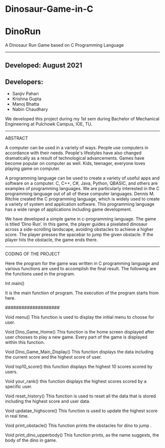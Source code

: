 # Dinosaur-Game-in-C

# DinoRun

A Dinosaur Run Game based on C Programming Language

*********************************************************


## Developed: August 2021

## Developers:

- Sanjiv Pahari
- Krishna Gupta
- Manoj Bhatta
- Nabin Chaudhary

We developed this project during my 1st sem during Bachelor of Mechanical Engineering at Pulchowk Campus, IOE, TU.



*********************************************************

ABSTRACT

A computer can be used in a variety of ways. People use computers in accordance
with their needs. People's lifestyles have also changed dramatically as a result of
technological advancements. Games have become popular on computer as well. Kids,
teenager, everyone loves playing game on computer.

A programming language can be used to create a variety of useful apps and
software on a computer. C, C++, C#, Java, Python, QBASIC, and others are examples of
programming languages. We are particularly interested in the C programming language
out of all of these computer languages. Dennis M. Ritchie created the C programming
language, which is widely used to create a variety of system and application software.
This programming language has a wide range of applications including game
development.

We have developed a simple game in c-programming language. The game is titled
‘Dino Run’. In this game, the player guides a pixelated dinosaur across a side-scrolling
landscape, avoiding obstacles to achieve a higher score. The player presses the spacebar
to jump the given obstacle. If the player hits the obstacle, the game ends there.


*********************************************************

CODING OF THE PROJECT

Here the program for the game was written in C programming language and various
functions are used to accomplish the final result. The following are the functions used in
the program.

Int main()

It is the main function of program. The execution of the program starts from here.

####################

Void menu()
This function is used to display the initial menu to choose for user.

Void Dino_Game_Home()
This function is the home screen displayed after user chooses to play a new game.
Every part of the game is displayed within this function.

Void Dino_Game_Main_Display()
This function displays the data including the current score and the highest score of
user.

Void top10_score()
this function displays the highest 10 scores scored by users.

Void your_rank()
this function displays the highest scores scored by a specific user.

Void reset_history()
This function is used to reset all the data that is stored including the highest score
and user data.

Void updatae_highscore()
This function is used to update the highest score in real time.

Void print_obstacle()
This function prints the obstacles for dino to jump .

Void print_dino_upperbody()
This function prints, as the name suggests, the body of the dino in game.


